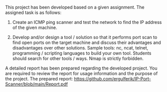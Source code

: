 This project has been developed based on a given assignment. The assigned task is as follows:

  1)	Create an ICMP ping scanner and test the network to find the IP address of the given machine.
 
  2)	Develop and/or design a tool / solution so that it performs port scan to find open ports on the target machine and discuss their advantages and disadvantages over other solutions.
  Sample tools: nc, ncat, telnet, programming / scripting languages to build your own tool. Students should search for other tools / ways. 
  Nmap is strictly forbidden.  

A detailed report has been prepared regarding the developed project. You are required to review the report for usage information and the purpose of the project. 
The prepared report: 
https://github.com/ergulferik/IP-Port-Scanner/blob/main/Report.pdf

